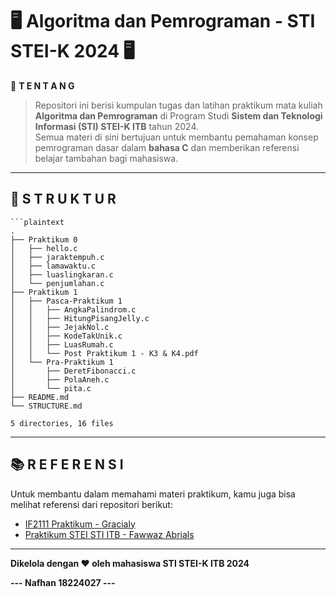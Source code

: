# 🖥️ Algoritma dan Pemrograman - STI STEI-K 2024 🖥️  

📌 **T E N T A N G**  
> Repositori ini berisi kumpulan tugas dan latihan praktikum mata kuliah **Algoritma dan Pemrograman** di Program Studi **Sistem dan Teknologi Informasi (STI) STEI-K ITB** tahun 2024.  
> Semua materi di sini bertujuan untuk membantu pemahaman konsep pemrograman dasar dalam **bahasa C** dan memberikan referensi belajar tambahan bagi mahasiswa.  

---
## 📂 S T R U K T U R
```
```plaintext
.
├── Praktikum 0
│   ├── hello.c
│   ├── jaraktempuh.c
│   ├── lamawaktu.c
│   ├── luaslingkaran.c
│   └── penjumlahan.c
├── Praktikum 1
│   ├── Pasca-Praktikum 1
│   │   ├── AngkaPalindrom.c
│   │   ├── HitungPisangJelly.c
│   │   ├── JejakNol.c
│   │   ├── KodeTakUnik.c
│   │   ├── LuasRumah.c
│   │   └── Post Praktikum 1 - K3 & K4.pdf
│   └── Pra-Praktikum 1
│       ├── DeretFibonacci.c
│       ├── PolaAneh.c
│       └── pita.c
├── README.md
└── STRUCTURE.md

5 directories, 16 files
```
---
## 📚 R E F E R E N S I  
Untuk membantu dalam memahami materi praktikum, kamu juga bisa melihat referensi dari repositori berikut:  
- [IF2111 Praktikum - Gracialy](https://github.com/gracialy/IF2111_Praktikum/tree/main)  
- [Praktikum STEI STI ITB - Fawwaz Abrials](https://github.com/fawwazabrials/Praktikum-STEI-STI-ITB/tree/main)  

---

**Dikelola dengan ❤️ oleh mahasiswa STI STEI-K ITB 2024**   

**--- Nafhan 18224027 ---**
